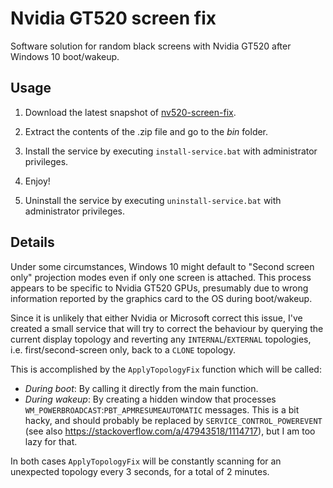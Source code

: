 # Nvidia GT520 screen fix

Software solution for random black screens with Nvidia GT520 after Windows 10 boot/wakeup.


## Usage

1. Download the latest snapshot of [nv520-screen-fix](https://github.com/AlexAltea/nv520-screen-fix/archive/master.zip).

2. Extract the contents of the .zip file and go to the *bin* folder.

3. Install the service by executing `install-service.bat` with administrator privileges.

4. Enjoy!

5. Uninstall the service by executing `uninstall-service.bat` with administrator privileges.


## Details

Under some circumstances, Windows 10 might default to "Second screen only" projection modes even if only one screen is attached. This process appears to be specific to Nvidia GT520 GPUs, presumably due to wrong information reported by the graphics card to the OS during boot/wakeup.

Since it is unlikely that either Nvidia or Microsoft correct this issue, I've created a small service that will try to correct the behaviour by querying the current display topology and reverting any `INTERNAL`/`EXTERNAL` topologies, i.e. first/second-screen only, back to a `CLONE` topology.

This is accomplished by the `ApplyTopologyFix` function which will be called:
- *During boot*: By calling it directly from the main function.
- *During wakeup*: By creating a hidden window that processes `WM_POWERBROADCAST`:`PBT_APMRESUMEAUTOMATIC` messages. This is a bit hacky, and should probably be replaced by `SERVICE_CONTROL_POWEREVENT` (see also https://stackoverflow.com/a/47943518/1114717), but I am too lazy for that.

In both cases `ApplyTopologyFix` will be constantly scanning for an unexpected topology every 3 seconds, for a total of 2 minutes.
